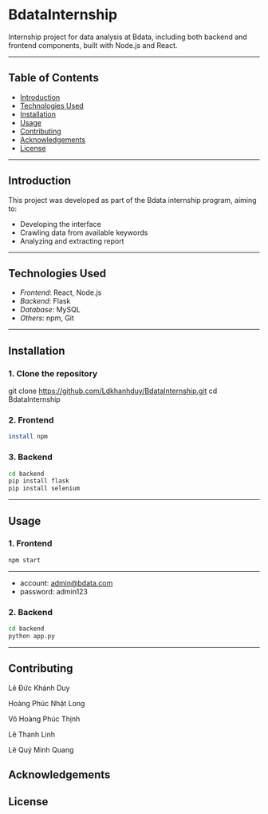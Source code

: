 # BdataInternship

Internship project for data analysis at Bdata, including both backend and frontend components, built with Node.js and React.

---

## Table of Contents

- [Introduction](#introduction)
- [Technologies Used](#technologies-used)
- [Installation](#installation)
- [Usage](#usage)
- [Contributing](#contributing)
- [Acknowledgements](#acknowledgements)
- [License](#license)

---

## Introduction

This project was developed as part of the Bdata internship program, aiming to:

- Developing the interface 
- Crawling data from available keywords
- Analyzing and extracting report 

---

## Technologies Used

- *Frontend*: React, Node.js 
- *Backend*: Flask
- *Database*: MySQL  
- *Others*: npm, Git

---

## Installation

### 1. Clone the repository

git clone https://github.com/Ldkhanhduy/BdataInternship.git
cd BdataInternship

### 2. Frontend
```sh
install npm
```
### 3. Backend
```sh
cd backend
pip install flask
pip install selenium
```
---
## Usage
### 1. Frontend
```sh
npm start
```
 ---
- account: admin@bdata.com
- password: admin123 
### 2. Backend
```sh
cd backend
python app.py
```
---


## Contributing
Lê Đức Khánh Duy

Hoàng Phúc Nhật Long

Võ Hoàng Phúc Thịnh

Lê Thanh Linh

Lê Quý Minh Quang
## Acknowledgements

## License